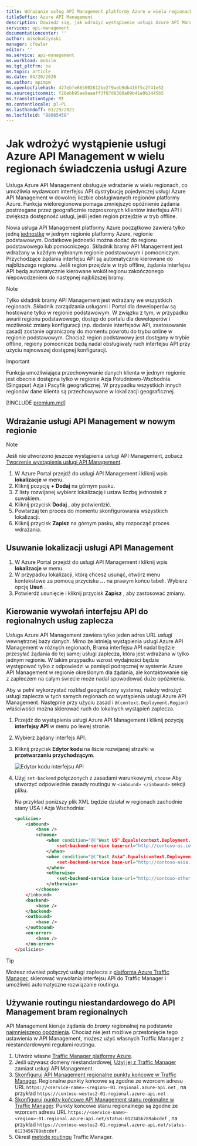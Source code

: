 ```yaml
---
title: Wdrażanie usług API Management platformy Azure w wielu regionach platformy Azure
titleSuffix: Azure API Management
description: Dowiedz się, jak wdrożyć wystąpienie usługi Azure API Management w wielu regionach platformy Azure.
services: api-management
documentationcenter: ''
author: mikebudzynski
manager: cfowler
editor: ''
ms.service: api-management
ms.workload: mobile
ms.tgt_pltfrm: na
ms.topic: article
ms.date: 04/20/2020
ms.author: apimpm
ms.openlocfilehash: 427ebfe865002612be2f9aeb9db416f5c2f41e52
ms.sourcegitcommit: f28ebb95ae9aaaff3f87d8388a09b41e0b3445b5
ms.translationtype: MT
ms.contentlocale: pl-PL
ms.lasthandoff: 03/29/2021
ms.locfileid: "88065458"
---
```

# <a name="how-to-deploy-an-azure-api-management-service-instance-to-multiple-azure-regions"></a>Jak wdrożyć wystąpienie usługi Azure API Management w wielu regionach świadczenia usługi Azure

Usługa Azure API Management obsługuje wdrażanie w wielu regionach, co umożliwia wydawcom interfejsu API dystrybucję pojedynczej usługi Azure API Management w dowolnej liczbie obsługiwanych regionów platformy Azure. Funkcja wieloregionowa pomaga zmniejszyć opóźnienie żądania postrzegane przez geograficznie rozproszonych klientów interfejsu API i zwiększa dostępność usługi, jeśli jeden region przejdzie w tryb offline.

Nowa usługa API Management platformy Azure początkowo zawiera tylko jedną [jednostkę][unit] w jednym regionie platformy Azure, regionie podstawowym. Dodatkowe jednostki można dodać do regionu podstawowego lub pomocniczego. Składnik bramy API Management jest wdrażany w każdym wybranym regionie podstawowym i pomocniczym. Przychodzące żądania interfejsu API są automatycznie kierowane do najbliższego regionu. Jeśli region przejdzie w tryb offline, żądania interfejsu API będą automatycznie kierowane wokół regionu zakończonego niepowodzeniem do następnej najbliższej bramy.

> [!NOTE]
> Tylko składnik bramy API Management jest wdrażany we wszystkich regionach. Składnik zarządzania usługami i Portal dla deweloperów są hostowane tylko w regionie podstawowym. W związku z tym, w przypadku awarii regionu podstawowego, dostęp do portalu dla deweloperów i możliwość zmiany konfiguracji (np. dodanie interfejsów API, zastosowanie zasad) zostanie ograniczony do momentu powrotu do trybu online w regionie podstawowym. Chociaż region podstawowy jest dostępny w trybie offline, regiony pomocnicze będą nadal obsługiwały ruch interfejsu API przy użyciu najnowszej dostępnej konfiguracji.

>[!IMPORTANT]
> Funkcja umożliwiająca przechowywanie danych klienta w jednym regionie jest obecnie dostępna tylko w regionie Azja Południowo-Wschodnia (Singapur) Azja i Pacyfik geograficznej. W przypadku wszystkich innych regionów dane klienta są przechowywane w lokalizacji geograficznej.

[!INCLUDE [premium.md](../../includes/api-management-availability-premium.md)]

## <a name="deploy-api-management-service-to-a-new-region"></a><a name="add-region"> </a>Wdrażanie usługi API Management w nowym regionie

> [!NOTE]
> Jeśli nie utworzono jeszcze wystąpienia usługi API Management, zobacz [Tworzenie wystąpienia usługi API Management][create an api management service instance].

1. W Azure Portal przejdź do usługi API Management i kliknij wpis **lokalizacje** w menu.
2. Kliknij pozycję **+ Dodaj** na górnym pasku.
3. Z listy rozwijanej wybierz lokalizację i ustaw liczbę jednostek z suwakiem.
4. Kliknij przycisk **Dodaj** , aby potwierdzić.
5. Powtarzaj ten proces do momentu skonfigurowania wszystkich lokalizacji.
6. Kliknij przycisk **Zapisz** na górnym pasku, aby rozpocząć proces wdrażania.

## <a name="delete-an-api-management-service-location"></a><a name="remove-region"> </a>Usuwanie lokalizacji usługi API Management

1. W Azure Portal przejdź do usługi API Management i kliknij wpis **lokalizacje** w menu.
2. W przypadku lokalizacji, którą chcesz usunąć, otwórz menu kontekstowe za pomocą przycisku **...** na prawym końcu tabeli. Wybierz opcję **Usuń** .
3. Potwierdź usunięcie i kliknij przycisk **Zapisz** , aby zastosować zmiany.

## <a name="route-api-calls-to-regional-backend-services"></a><a name="route-backend"> </a>Kierowanie wywołań interfejsu API do regionalnych usług zaplecza

Usługa Azure API Management zawiera tylko jeden adres URL usługi wewnętrznej bazy danych. Mimo że istnieją wystąpienia usługi Azure API Management w różnych regionach, Brama interfejsu API nadal będzie przesyłać żądania do tej samej usługi zaplecza, która jest wdrażana w tylko jednym regionie. W takim przypadku wzrost wydajności będzie występować tylko z odpowiedzi w pamięci podręcznej w systemie Azure API Management w regionie określonym dla żądania, ale kontaktowanie się z zapleczem na całym świecie może nadal spowodować duże opóźnienia.

Aby w pełni wykorzystać rozkład geograficzny systemu, należy wdrożyć usługi zaplecza w tych samych regionach co wystąpienia usługi Azure API Management. Następnie przy użyciu zasad i `@(context.Deployment.Region)` właściwości można skierować ruch do lokalnych wystąpień zaplecza.

1. Przejdź do wystąpienia usługi Azure API Management i kliknij pozycję **interfejsy API** w menu po lewej stronie.
2. Wybierz żądany interfejs API.
3. Kliknij przycisk **Edytor kodu** na liście rozwijanej strzałki w **przetwarzaniu przychodzącym**.

    ![Edytor kodu interfejsu API](./media/api-management-howto-deploy-multi-region/api-management-api-code-editor.png)

4. Użyj `set-backend` połączonych z zasadami warunkowymi, `choose` Aby utworzyć odpowiednie zasady routingu w `<inbound> </inbound>` sekcji pliku.

    Na przykład poniższy plik XML będzie działał w regionach zachodnie stany USA i Azja Wschodnia:

    ```xml
    <policies>
        <inbound>
            <base />
            <choose>
                <when condition="@("West US".Equals(context.Deployment.Region, StringComparison.OrdinalIgnoreCase))">
                    <set-backend-service base-url="http://contoso-us.com/" />
                </when>
                <when condition="@("East Asia".Equals(context.Deployment.Region, StringComparison.OrdinalIgnoreCase))">
                    <set-backend-service base-url="http://contoso-asia.com/" />
                </when>
                <otherwise>
                    <set-backend-service base-url="http://contoso-other.com/" />
                </otherwise>
            </choose>
        </inbound>
        <backend>
            <base />
        </backend>
        <outbound>
            <base />
        </outbound>
        <on-error>
            <base />
        </on-error>
    </policies>
    ```

> [!TIP]
> Możesz również połączyć usługi zaplecza z [platformą Azure Traffic Manager](https://azure.microsoft.com/services/traffic-manager/), skierować wywołania interfejsu API do Traffic Manager i umożliwić automatyczne rozwiązanie routingu.

## <a name="use-custom-routing-to-api-management-regional-gateways"></a><a name="custom-routing"> </a>Używanie routingu niestandardowego do API Management bram regionalnych

API Management kieruje żądania do _bramy_ regionalnej na podstawie [najmniejszego opóźnienia](../traffic-manager/traffic-manager-routing-methods.md#performance). Chociaż nie jest możliwe przesłonięcie tego ustawienia w API Management, możesz użyć własnych Traffic Manager z niestandardowymi regułami routingu.

1. Utwórz własne [Traffic Manager platformy Azure](https://azure.microsoft.com/services/traffic-manager/).
1. Jeśli używasz domeny niestandardowej, [Użyj jej z Traffic Manager](../traffic-manager/traffic-manager-point-internet-domain.md) zamiast usługi API Management.
1. [Skonfiguruj API Management regionalne punkty końcowe w Traffic Manager](../traffic-manager/traffic-manager-manage-endpoints.md). Regionalne punkty końcowe są zgodne ze wzorcem adresu URL `https://<service-name>-<region>-01.regional.azure-api.net` , na przykład `https://contoso-westus2-01.regional.azure-api.net` .
1. [Skonfiguruj punkty końcowe API Management stanu regionalne w Traffic Manager](../traffic-manager/traffic-manager-monitoring.md). Punkty końcowe stanu regionalnego są zgodne ze wzorcem adresu URL `https://<service-name>-<region>-01.regional.azure-api.net/status-0123456789abcdef` , na przykład `https://contoso-westus2-01.regional.azure-api.net/status-0123456789abcdef` .
1. Określ [metodę routingu](../traffic-manager/traffic-manager-routing-methods.md) Traffic Manager.

[create an api management service instance]: get-started-create-service-instance.md
[get started with azure api management]: get-started-create-service-instance.md
[deploy an api management service instance to a new region]: #add-region
[delete an api management service instance from a region]: #remove-region
[unit]: https://azure.microsoft.com/pricing/details/api-management/
[premium]: https://azure.microsoft.com/pricing/details/api-management/
